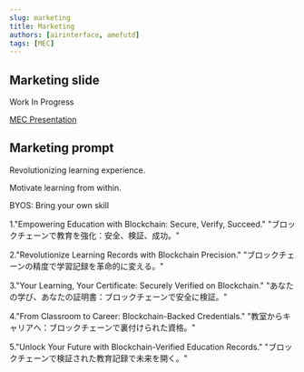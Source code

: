 ```yaml
---
slug: marketing
title: Marketing
authors: [airinterface, amefutd]
tags: [MEC]
---
```



## Marketing slide

Work In Progress

[MEC Presentation](https://docs.google.com/presentation/d/1x-xKXRUcf47pTN17f75jSlao3UKc6-2jMlYYLihMUBg/edit?usp=sharing)

## Marketing prompt

Revolutionizing learning experience.

Motivate learning from within. 

BYOS: Bring your own skill 

1."Empowering Education with Blockchain: Secure, Verify, Succeed."
"ブロックチェーンで教育を強化：安全、検証、成功。"

2."Revolutionize Learning Records with Blockchain Precision."
"ブロックチェーンの精度で学習記録を革命的に変える。"

3."Your Learning, Your Certificate: Securely Verified on Blockchain."
"あなたの学び、あなたの証明書：ブロックチェーンで安全に検証。"

4."From Classroom to Career: Blockchain-Backed Credentials."
"教室からキャリアへ：ブロックチェーンで裏付けられた資格。"

5."Unlock Your Future with Blockchain-Verified Education Records."
"ブロックチェーンで検証された教育記録で未来を開く。"
